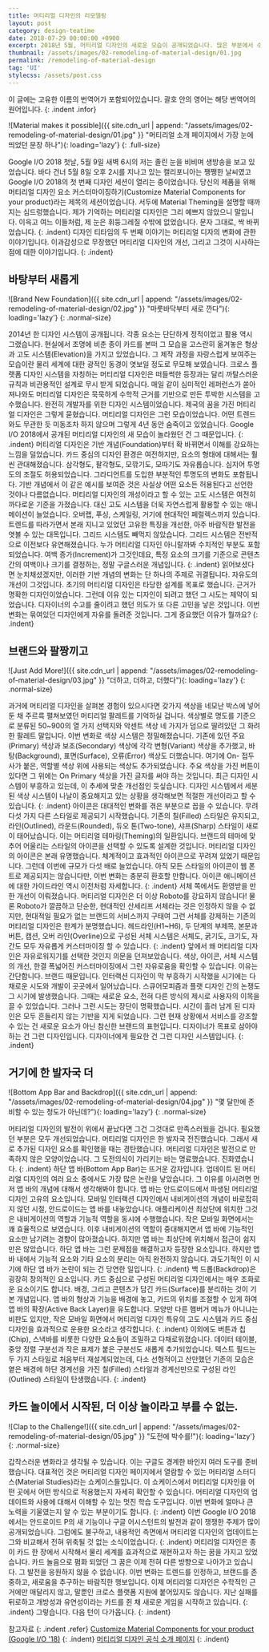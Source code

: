 ```yaml
---
title: 머티리얼 디자인의 리모델링
layout: post
category: design-teatime
date: 2018-07-29 00:00:00 +0900
excerpt: 2018년 5월, 머티리얼 디자인의 새로운 모습이 공개되었습니다. 많은 부분에서 수정과 개선이 이뤄졌습니다. 이제 머티리얼 디자인은 브랜드 친화적인 디자인을 지향합니다.
thumbnail: /assets/images/02-remodeling-of-material-design/01.jpg
permalink: /remodeling-of-material-design
tag: 'UI'
stylecss: /assets/post.css
---
```

이 글에는 고유한 이름의 번역어가 포함되어있습니다. 괄호 안의 영어는 해당 번역어의 원어입니다.
{: .indent .infor}

![Material makes it possible]({{ site.cdn_url | append: "/assets/images/02-remodeling-of-material-design/01.jpg" }} "머티리얼 소개 페이지에서 가장 눈에 띄었던 문장 하나"){: loading='lazy'}
{: .full-size}

Google I/O 2018 첫날, 5월 9일 새벽 6시의 저는 졸린 눈을 비비며 생방송을 보고 있었습니다. 바다 건너 5월 8일 오후 2시를 지나고 있는 캘리포니아는 쨍쨍한 날씨였고 Google I/O 2018의 첫 번째 디자인 세션이 열리는 중이었습니다. 당신의 제품을 위해 머티리얼 디자인 요소 커스터마이징하기(Customize Material Components for your product)라는 제목의 세션이었습니다. 서두에 Material Theming을 설명할 때까지는 심드렁했습니다. 제가 기억하는 머티리얼 디자인은 그리 예쁘지 않았으니 말입니다. 이윽고 여느 이들처럼, 제 눈은 휘둥그레질 수밖에 없었습니다. 문자 그대로, 싹 바뀌었습니다.
{: .indent}
디자인 티타임의 두 번째 이야기는 머티리얼 디자의 변화에 관한 이야기입니다. 이과감성으로 무장했던 머티리얼 디자인의 개선, 그리고 그것이 시사하는 점에 대한 이야기입니다.
{: .indent}

## 바탕부터 새롭게

![Brand New Foundation]({{ site.cdn_url | append: "/assets/images/02-remodeling-of-material-design/02.jpg" }} "마룻바닥부터 새로 깐다"){: loading='lazy'}
{: .normal-size}

2014년 한 디자인 시스템이 공개됩니다. 각종 요소는 단단하게 정적이었고 활용 역시 그랬습니다. 현실에서 조명에 비춘 종이 카드를 본떠 그 모습을 고스란히 옮겨놓은 형상과 고도 시스템(Elevation)을 가지고 있었습니다. 그 제작 과정을 자랑스럽게 보여주는 모습이란 물리 세계에 대한 광적인 동경이 엿보일 정도로 무모해 보였습니다. 크로스 플랫폼 디자인 시스템을 자칭하는 머티리얼 디자인은 떠들썩한 등장과는 달리 까탈스러운 규칙과 비관용적인 설계로 무시 받게 되었습니다. 매일 같이 심미적인 레퍼런스가 쏟아져나와도 머티리얼 디자인은 묵묵하게 수학적 근거를 기반으로 만든 투박한 시스템을 고수했습니다. 완전히 개발자를 위한 디자인 시스템이었습니다. 제국의 꿈을 가진 머티리얼 디자인은 그렇게 묻혔습니다. 머티리얼 디자인은 그런 모습이었습니다. 어떤 트렌드와도 무관한 듯 미동조차 하지 않으며 그렇게 4년 동안 숨죽이고 있었습니다. Google I/O 2018에서 공개된 머티리얼 디자인의 새 모습이 놀라웠던 건 그 때문입니다. 
{: .indent}
머티리얼 디자인은 기반 개념(Foundation)부터 확 바뀌면서 이해를 강요하는 느낌을 덜었습니다. 카드 중심의 디자인 환경은 여전하지만, 요소의 형태에 대해서는 훨씬 관대해졌습니다. 삼각형도, 팔각형도, 모깎기도, 모따기도 자유롭습니다. 심지어 투명도의 조절도 허용되었습니다. 그라디언트를 도입한 부분적인 투명도의 변화도 포함됩니다. 기반 개념에서 이 같은 예시를 보여준 것은 사실상 어떤 요소든 허용된다고 선언한 것이나 다름없습니다. 머티리얼 디자인의 개성이라고 할 수 있는 고도 시스템은 여전히 까다로운 기준을 가졌습니다. 대신 고도 시스템을 더욱 자연스럽게 활용할 수 있는 애니메이션이 늘었습니다. 오버랩, 푸싱, 스케일링, 거기에 현대적인 페럴렉스까지 있습니다. 트렌드를 따라가면서 본래 지니고 있었던 고유한 특징을 개선한, 아주 바람직한 발전을 엿볼 수 있는 대목입니다. 그리드 시스템도 빼먹지 않았습니다. 그리드 시스템은 전반적으로 이전보다 유연해졌습니다. 누가 머티리얼 디자인 아니랄까봐 수치적인 부분도 포함되었습니다. 여백 증가(Increment)가 그것인데요, 특정 요소의 크기를 기준으로 콘텐츠 간의 여백이나 크기를 결정하는, 정말 구글스러운 개념입니다.
{: .indent}
읽어보셨다면 눈치채셨겠지만, 이러한 기반 개념의 변화는 단 하나의 주제로 귀결됩니다. 자유도의 개선이 그것입니다. 초기의 머티리얼 디자인은 타당한 설계를 목표로 했습니다. 근거가 명확한 디자인이었습니다. 그런데 이유 있는 디자인이 되려고 했던 그 시도는 제약이 되었습니다. 디자이너의 수고를 줄이려고 했던 의도가 또 다른 고민을 낳은 것입니다. 이번 변화는 묶여있던 디자인에게 자유를 돌려준 것입니다. 그게 중요했던 이유가 뭘까요?
{: .indent}

## 브랜드와 팔짱끼고

![Just Add More!]({{ site.cdn_url | append: "/assets/images/02-remodeling-of-material-design/03.jpg" }} "더하고, 더하고, 더했다"){: loading='lazy'}
{: .normal-size}

과거에 머티리얼 디자인을 살펴본 경험이 있으시다면 갖가지 색상을 네모난 박스에 넣어둔 채 주르륵 펼쳐보였던 머티리얼 팔레트를 기억하실 겁니다. 색상별로 명도를 기준으로 분류된 50~900의 열 가지 선택지와 악센트 색상 네 가지가 덤으로 딸려있던 그 화려한 팔레트 말입니다. 이번 변화로 색상 시스템은 정밀해졌습니다. 기존에 있던 주요(Primary) 색상과 보조(Secondary) 색상에 각각 변형(Variant) 색상을 추가했고, 바탕(Background), 표면(Surface), 오류(Error) 색상도 더했습니다. 여기에 On- 접두사가 붙은, 역할별 색상 위에 사용되는 색상도 추가되었습니다. 주요 색상을 가진 버튼이 있다면 그 위에는 On Primary 색상을 가진 글자를 써야 하는 것입니다. 최근 디자인 시스템이 부흥하고 있는데, 이 추세에 맞춘 개선점인 듯싶습니다. 디자인 시스템에서 세분된 색상 시스템이 나날이 중요해지고 있는 상황을 생각해보면 적절한 개선이라고 할 수 있습니다.
{: .indent}
아이콘은 대대적인 변화를 겪은 부분으로 꼽을 수 있습니다. 무려 다섯 가지 다른 스타일로 제공되기 시작했습니다. 기존의 칠(Filled) 스타일은 유지되고, 라인(Outlined), 라운드(Rounded), 듀오 톤(Two-tone), 샤프(Sharp) 스타일이 새로이 태어났습니다. 이는 머티리얼 테마링(Theming)의 일환입니다. 브랜드의 테마에 맞추어 어울리는 스타일의 아이콘을 선택할 수 있도록 설계한 것입니다. 머티리얼 디자인의 아이콘은 본래 유명했습니다. 체계적이고 효과적인 아이콘으로 꾸려져 있었기 때문입니다. 그런데 이번에 규모가 다섯 배로 늘었습니다. 아직 모든 스타일의 아이콘이 웹 폰트로 제공되지는 않습니다만, 이번 변화는 충분히 환호할 만합니다. 아이콘 애니메이션에 대한 가이드라인 역시 이전처럼 자세합니다.
{: .indent}
서체 쪽에서도 환영받을 만한 개선이 이뤄졌습니다. 머티리얼 디자인은 더 이상 Roboto를 강요하지 않습니다! 물론 Roboto가 깔끔하고 단순한, 현대적인 산세리프 서체라는 것은 인정하지 않을 수 없지만, 현대적일 필요가 없는 브랜드의 서비스까지 구태여 그런 서체를 강제하는 기존의 머티리얼 디자인은 한계가 분명했습니다. 헤드라인(H1~H6), 두 단계의 부제목, 본문과 버튼, 캡션, 오버 라인(Overline)으로 구성된 서체 시스템은 서체도, 굵기도, 크기도, 자간도 모두 자유롭게 커스터마이징 할 수 있습니다.
{: .indent}
앞에서 왜 머티리얼 디자인은 자유로워지기를 선택한 것인지 의문을 던져보았습니다. 색상, 아이콘, 서체 시스템의 개선, 한결 폭넓어진 커스터마이징에서 그런 자유로움을 확인할 수 있습니다. 이유는 간단합니다. 브랜드 때문입니다. 인터랙션 디자인이 막 부흥하기 시작했을 시기에는 다채로운 시도와 개발이 곳곳에서 일어났습니다. 스큐어모피즘과 플랫 디자인 간의 논쟁도 그 시기에 발생했습니다. 그때는 새로운 요소, 전혀 다른 방식의 제시로 사용자의 이목을 끌 수 있었습니다. 그러나 그런 시도는 장단이 명확했습니다. 시간이 흘러 남게 된 디자인은 모두 흔들리지 않는 기반을 지게 되었습니다. 그런 현재 상황에서 서비스를 강조할 수 있는 건 새로운 요소가 아닌 참신한 브랜드의 표현입니다. 디자이너가 목표로 삼아야 하는 건 그런 디자인입니다. 디자이너에게 필요한 건 그런 디자인 시스템입니다.
{: .indent}

## 거기에 한 발자국 더

![Bottom App Bar and Backdrop]({{ site.cdn_url | append: "/assets/images/02-remodeling-of-material-design/04.jpg" }} "몇 달만에 준비할 수 있는 정도가 아닌데?"){: loading='lazy'}
{: .normal-size}

머티리얼 디자인의 발전이 위에서 끝났다면 그건 그것대로 만족스러웠을 겁니다. 필요했던 부분은 모두 개선되었습니다. 머티리얼 디자인은 한 발자국 전진했습니다. 그래서 새로 추가된 디자인 요소를 확인했을 때는 경탄했습니다. 머티리얼 디자인은 발전으로 만족하지 않은 모양이었습니다. 그 도전의식이 가리키는 바는 명료했습니다. 진화였습니다.
{: .indent}
하단 앱 바(Bottom App Bar)는 뜨거운 감자입니다. 업데이트 된 머티리얼 디자인의 여러 요소 중에서도 가장 많은 논란을 낳았습니다. 그 이유를 아시려면 먼저 앱 바의 개념에 대해서 생각해봐야 합니다. 앱 바는 안드로이드에서 파생된 머티리얼 디자인 고유의 요소입니다. 모바일 인터랙션 디자인에서 내비게이션의 개념이 바로잡히지 않던 시절, 안드로이드는 앱 바를 내놓았습니다. 애플리케이션 최상단에 위치한 그것은 내비게이션의 역할과 기능적 역할을 동시에 수행했습니다. 작은 모바일 화면에서는 꽤 효율적으로 보였습니다. 이후 내비게이션의 역할이 중대해지면서 앱 바에 기능적인 요소만 남기려는 경향이 많아졌습니다. 하지만 앱 바는 최상단에 위치해서 접근이 쉽지만은 않았습니다. 하단 앱 바는 그런 문제점을 해결하고자 등장한 요소입니다. 하지만 앱 바 내에서 기능적 요소와 기타 요소의 분리는 아직 완전하지 않습니다. 과도기적인 이 시기에 하단 앱 바가 논란이 되는 건 당연한 일입니다.
{: .indent}
백 드롭(Backdrop)은 굉장히 창의적인 요소입니다. 카드 중심으로 구성된 머티리얼 디자인에서는 매우 조화로운 요소이기도 합니다. 배경, 그리고 콘텐츠가 담긴 카드(Surface)를 분리하는 것이 기본 개념입니다. 앱 바의 형상과 기능을 배경에 놓고, 카드의 위치를 조절할 수 있게 하여 앱 바의 확장(Active Back Layer)을 유도합니다. 모양만 다른 햄버거 메뉴가 아니냐는 비판도 있지만, 작은 모바일 화면에서 머티리얼 디자인 특유의 고도 시스템과 카드 중심 디자인을 효과적으로 운용한 요소라고 생각합니다.
{: .indent}
이외에도 버튼과 칩(Chip), 스낵바를 비롯한 다양한 요소들이 조밀하고 다채로워졌습니다. 데이터 테이블, 중앙 정렬 구분선과 작은 표제가 붙은 구분선도 새롭게 추가되었습니다. 텍스트 필드는 두 가지 스타일로 처음부터 재설계되었는데, 다소 선형적이고 산만했던 기존의 모습은 옅은 배경에 하단 경계선을 가진 칠(Filled) 스타일과 경계선만으로 구성된 라인(Outlined) 스타일이 탄생했습니다.
{: .indent}

## 카드 놀이에서 시작된, 더 이상 놀이라고 부를 수 없는.

![Clap to the Challenge!]({{ site.cdn_url | append: "/assets/images/02-remodeling-of-material-design/05.jpg" }} "도전에 박수를!"){: loading='lazy'}
{: .normal-size}

갑작스러운 변화라고 생각될 수 있습니다. 이는 구글도 경계한 바인지 여러 도구를 준비했습니다. 대표적인 것은 머티리얼 디자인 페이지에서 열람할 수 있는 머티리얼 스터디스(Material Studies)라는 쇼케이스들입니다. 이 쇼케이스에서 머티리얼 디자인을 어떤 곳에서 어떤 방식으로 적용했는지 자세히 확인할 수 있습니다. 머티리얼 디자인의 업데이트와 사용에 대해서 이해할 수 있는 멋진 학습 도구입니다. 이번 변화에 얼마나 큰 노력을 기울였는지 알 수 있는 부분이기도 합니다.
{: .indent}
이번 Google I/O 2018에서는 안드로이드 P의 새 기능이나 구글 어시스턴트의 발전과 같이 쟁쟁한 주제가 많이 공개되었습니다. 그럼에도 불구하고, 내용적인 측면에서 머티리얼 디자인의 업데이트는 그와 비교해서 전혀 위축될 것 없는 소식이었습니다.
{: .indent}
머티리얼 디자인은 종이 카드 한 장에서 시작해서 물리 세계를 효과적으로 재현하고자 하는 꿈을 가지고 있었습니다. 카드 놀음으로 폄화 되었던 그 꿈은 이제 전혀 다른 방향으로 나아가고 있습니다. 그 발전을 응원하지 않을 수 없습니다. 이번 변화는 트렌드를 인정하고, 브랜드를 존중하고, 새로움을 추구하는 바람직한 행보입니다. 이제 머티리얼 디자인은 수학적인 근거에만 매달리지 않고, 말뿐인 크로스 플랫폼 지원에 붙어있지도 않습니다. 지난 실패를 뒤로하고 개방성과 유연성이라는 카드를 쥔 채 새로운 게임을 시작하고 있습니다.
{: .indent}
그렇습니다. 다음 턴이 다가옵니다.
{: .indent}

참고자료
{: .indent .refer}
[Customize Material Components for your product (Google I/O '18)](https://www.youtube.com/watch?v=3VUMl_l-_fI&index=11&list=PLOU2XLYxmsIInFRc3M44HUTQc3b_YJ4-Y&t=0s)
{: .indent}
[머티리얼 디자인 공식 소개 페이지](https://material.io/)
{: .indent}